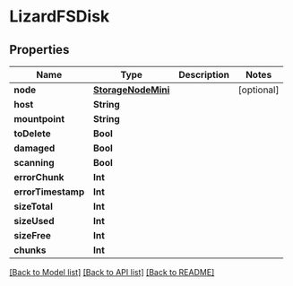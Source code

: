 # LizardFSDisk

## Properties

Name | Type | Description | Notes
------------ | ------------- | ------------- | -------------
**node** | [**StorageNodeMini**](StorageNodeMini.md) |  | [optional] 
**host** | **String** |  | 
**mountpoint** | **String** |  | 
**toDelete** | **Bool** |  | 
**damaged** | **Bool** |  | 
**scanning** | **Bool** |  | 
**errorChunk** | **Int** |  | 
**errorTimestamp** | **Int** |  | 
**sizeTotal** | **Int** |  | 
**sizeUsed** | **Int** |  | 
**sizeFree** | **Int** |  | 
**chunks** | **Int** |  | 

[[Back to Model list]](../README.md#documentation-for-models) [[Back to API list]](../README.md#documentation-for-api-endpoints) [[Back to README]](../README.md)


